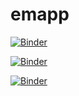 # emapp


[![Binder](https://mybinder.org/badge_logo.svg)](https://mybinder.org/v2/gh/r0b07z3r0/emapp/main)

[![Binder](https://mybinder.org/badge_logo.svg)](https://mybinder.org/v2/gh/r0b07z3r0/emapp/main?urlpath=apps%2FEMAPP.ipynb)

[![Binder](https://mybinder.org/badge_logo.svg)](https://mybinder.org/v2/gh/r0b07z3r0/leapp/master?urlpath=apps%2Findex.ipynb)
